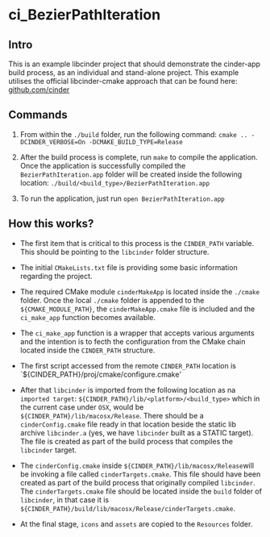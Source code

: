 # ci_BezierPathIteration #

## Intro ##

This is an example libcinder project that should demonstrate the cinder-app build process, as an individual and stand-alone project. This example utilises the official libcinder-cmake approach that can be found here: [github.com/cinder](https://github.com/cinder/Cinder "Branch: android_linux")

## Commands ##

1. From within the `./build` folder, run the following command: `cmake .. -DCINDER_VERBOSE=On -DCMAKE_BUILD_TYPE=Release`

2. After the build process is complete, run `make` to compile the application. Once the application is successfully compiled the `BezierPathIteration.app` folder will be created inside the following location: `./build/<build_type>/BezierPathIteration.app`

3. To run the application, just run `open BezierPathIteration.app`

## How this works? ##

* The first item that is critical to this process is the `CINDER_PATH` variable.
This should be pointing to the `libcinder` folder structure.

* The initial `CMakeLists.txt` file is providing some basic information
  regarding the project.

* The required CMake module `cinderMakeApp` is located inside the `./cmake`
  folder. Once the local `./cmake` folder is appended to the `${CMAKE_MODULE_PATH}`, the `cinderMakeApp.cmake` file is included and the `ci_make_app` function becomes available.

* The `ci_make_app` function is a wrapper that accepts various arguments and
  the intention is to fecth the configuration from the CMake chain located inside
  the `CINDER_PATH` structure.

* The first script accessed from the remote `CINDER_PATH` location is `${CINDER_PATH}/proj/cmake/configure.cmake'

* After that `libcinder` is imported from the following location as na
  `imported target`:
  `${CINDER_PATH}/lib/<platform>/<build_type>` which in the current case under `OSX`, would be `${CINDER_PATH}/lib/macosx/Release`. There should be a `cinderConfig.cmake` file ready in that location beside the static lib archive `libcinder.a` (yes, we have `libcinder` built as a STATIC target). The file is created as part of the build process that compiles the `libcinder` target.

* The `cinderConfig.cmake` inside `${CINDER_PATH}/lib/macosx/Release`will be invoking a file called `cinderTargets.cmake`. This file should have been created as part of the build process that originally compiled `libcinder`. The `cinderTargets.cmake` file should be located inside the `build` folder of `libcinder`, in that case it is `${CINDER_PATH}/build/lib/macosx/Release/cinderTargets.cmake`.

* At the final stage, `icons` and `assets` are copied to the `Resources`
  folder.
